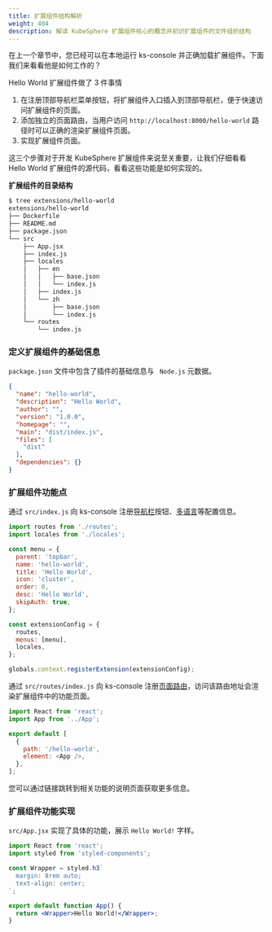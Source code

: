 ```yaml
---
title: 扩展组件结构解析
weight: 404
description: 解读 KubeSphere 扩展组件核心的概念并初识扩展组件的文件组织结构
---
```



在上一个章节中，您已经可以在本地运行 ks-console 并正确加载扩展组件。下面我们来看看他是如何工作的？

Hello World 扩展组件做了 3 件事情

1. 在注册顶部导航栏菜单按钮，将扩展组件入口插入到顶部导航栏，便于快速访问扩展组件的页面。
2. 添加独立的页面路由，当用户访问 `http://localhost:8000/hello-world` 路径时可以正确的渲染扩展组件页面。
3. 实现扩展组件页面。

这三个步骤对于开发 KubeSphere 扩展组件来说至关重要，让我们仔细看看 Hello World 扩展组件的源代码，看看这些功能是如何实现的。

**扩展组件的目录结构**

```bash
$ tree extensions/hello-world 
extensions/hello-world
├── Dockerfile
├── README.md
├── package.json
└── src
    ├── App.jsx
    ├── index.js
    ├── locales
    │   ├── en
    │   │   ├── base.json
    │   │   └── index.js
    │   ├── index.js
    │   └── zh
    │       ├── base.json
    │       └── index.js
    └── routes
        └── index.js
```

### 定义扩展组件的基础信息

`package.json` 文件中包含了插件的基础信息与 ` Node.js` 元数据。

```json
{
  "name": "hello-world",
  "description": "Hello World",
  "author": "",
  "version": "1.0.0",
  "homepage": "",
  "main": "dist/index.js",
  "files": [
    "dist"
  ],
  "dependencies": {}
}
```

### 扩展组件功能点

通过 `src/index.js` 向 ks-console 注册[导航栏](zh/customize-extensions/menu/)按钮、[多语言](zh/customize-extensions/internationalization/)等配置信息。

```js
import routes from './routes';
import locales from './locales';

const menu = {
  parent: 'topbar',
  name: 'hello-world',
  title: 'Hello World',
  icon: 'cluster',
  order: 0,
  desc: 'Hello World',
  skipAuth: true,
};

const extensionConfig = {
  routes,
  menus: [menu],
  locales,
};

globals.context.registerExtension(extensionConfig);
```

通过 `src/routes/index.js` 向 ks-console 注册[页面路由](zh/customize-extensions/route)，访问该路由地址会渲染扩展组件中的功能页面。

```js
import React from 'react';
import App from '../App';

export default [
  {
    path: '/hello-world',
    element: <App />,
  },
];

```

您可以通过链接跳转到相关功能的说明页面获取更多信息。

### 扩展组件功能实现

`src/App.jsx` 实现了具体的功能，展示 `Hello World!` 字样。

```jsx
import React from 'react';
import styled from 'styled-components';

const Wrapper = styled.h3`
  margin: 8rem auto;
  text-align: center;
`;

export default function App() {
  return <Wrapper>Hello World!</Wrapper>;
}
```

